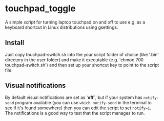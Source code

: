 # touchpad_toggle

A simple script for turning laptop touchpad on and off to use e.g. as a keyboard shortcut in Linux distributions using gsettings.


## Install
Just copy touchpad-switch.sh into the your script folder of choice (like '.bin' directory in the user folder) and make it executable (e.g. 'chmod 700 touchpad-switch.sh') and then set up your shortcut key to point to the script file.

## Visual notifications

By default visual notifications are set as **'off´**, but if your system has `notify-send` program available (you can use `which notify-send` in the terminal to see if it's found somewhere) then you can edit the script to set `notify=1`. The notifications is a good way to test that the script manages to run.
